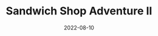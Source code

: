 ---
title: Sandwich Shop Adventure II
description: The following is a table of data for a choose-your-own-adventure book set in a sandwich shop. ...
date: 2022-08-10
order: 999
tags: 
- infinite loop
layout: layouts/game.njk
prompt: The following is a table of data for a choose-your-own-adventure book set in a sandwich shop. Each row represents one page, and the book is between twenty and thirty pages long. Each page has a maximum of three choices. Each choice either leads to another page or ends the book by winning or losing. In the book there are different locations, characters to meet and things to find. Choices can involve examining things in more detail, navigating the shop, interacting with items in the shop or talking to characters. Two pages should not have very similar page text. There is at least one way to win.
raw_output: "|1|The Sandwich Shop|You\\'re in a sandwich shop. It smells amazing in here. You see a counter with a register and a line of people waiting to order. You also see a few tables with people eating. What do you do?|Order a sandwich|2|Sit down and eat|3|Leave the shop|4|^|2|Ordering a Sandwich|You walk up to the counter and see a menu. You can order a sandwich, a salad, or soup. What do you do?|Order a sandwich|5|Order a salad|6|Order soup|7|^|3|Eating a Sandwich|You sit down at a table and start to eat your sandwich. It\\'s really good. You notice that somebody left their phone on the table. What do you do?|Pick up the phone and look at it|8|Ignore the phone and keep eating|9|^|4|Leaving the Sandwich Shop|You decide to leave the sandwich shop. As you\\'re walking out, you see a homeless person begging for money. What do you do?|Give the homeless person some money|10|Ignore the homeless person and keep walking|11|^|5|Your Sandwich|You order a sandwich and pay for it. The sandwich is really good. You notice that somebody left their phone on the table. What do you do?|Pick up the phone and look at it|8|Ignore the phone and keep eating|9|^|6|Your Salad|You order a salad and pay for it. The salad is really good. You notice that somebody left their phone on the table. What do you do?|Pick up the phone and look at it|8|Ignore the phone and keep eating|9|^|7|Your Soup|You order soup and pay for it. The soup is really good. You notice that somebody left their phone on the table. What do you do?|Pick up the phone and look at it|8|Ignore the phone and keep eating|9|^|8|Looking at the Phone|You pick up the phone and look at it. The screen is locked. What do you do?|Try to unlock the phone|12|Put the phone back on the table|9|^|9|Finishing Your Meal|You finish your meal and leave the sandwich shop. As you\\'re walking out, you see a homeless person begging for money. What do you do?|Give the homeless person some money|10|Ignore the homeless person and keep walking|11|^|10|Giving Money to the Homeless Person|You give the homeless person some money. They say thank you and wish you a good day. You continue walking and see a manhole cover in the sidewalk. What do you do?|Lift the manhole cover|13|Walk around the manhole cover|14|^|11|Ignoring the Homeless Person|You ignore the homeless person and keep walking. You see a manhole cover in the sidewalk. What do you do?|Lift the manhole cover|13|Walk around the manhole cover|14|^|12|Unlocking the Phone|You try to unlock the phone, but you can\\'t figure it out. You put the phone back on the table and leave the sandwich shop. As you\\'re walking out, you see a homeless person begging for money. What do you do?|Give the homeless person some money|10|Ignore the homeless person and keep walking|11|^|13|Lifting the Manhole Cover|You lift the manhole cover and jump into the sewer. You land in a pool of sewage and die.|-|-|-|^|14|Walking around the Manhole Cover|You walk around the manhole cover and continue down the street. You see a cat in a tree. What do you do?|Climb the tree and rescue the cat|15|Ignore the cat and keep walking|16|^|15|Rescuing the Cat|You climb the tree and rescue the cat. The cat is very grateful and follows you home. You win!|-|-|-|^|16|Ignoring the Cat|You ignore the cat and keep walking. You see a manhole cover in the sidewalk. What do you do?|Lift the manhole cover|13|Walk around the manhole cover|14|"
---